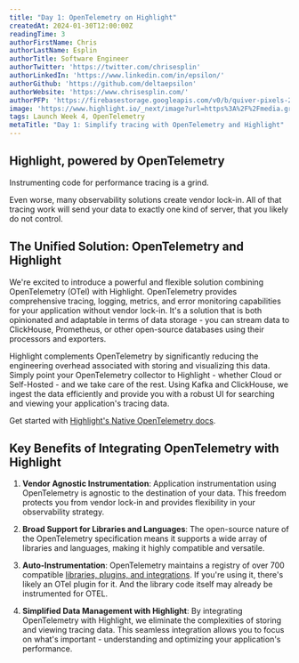 ```yaml
---
title: "Day 1: OpenTelemetry on Highlight"
createdAt: 2024-01-30T12:00:00Z
readingTime: 3
authorFirstName: Chris
authorLastName: Esplin
authorTitle: Software Engineer
authorTwitter: 'https://twitter.com/chrisesplin'
authorLinkedIn: 'https://www.linkedin.com/in/epsilon/'
authorGithub: 'https://github.com/deltaepsilon'
authorWebsite: 'https://www.chrisesplin.com/'
authorPFP: 'https://firebasestorage.googleapis.com/v0/b/quiver-pixels-2020.appspot.com/o/F1EQ3eaBqkbEKEHBigolXIlmdut2%2F1408a808-60a6-4102-b636-08ab24041503.jpeg?alt=media&token=5f0ed5d8-c192-4aa3-a75b-3eb6cac9a552'
image: 'https://www.highlight.io/_next/image?url=https%3A%2F%2Fmedia.graphassets.com%2FE7U4wuSyS5mXKGfDOWsz&w=3840&q=75'
tags: Launch Week 4, OpenTelemetry
metaTitle: "Day 1: Simplify tracing with OpenTelemetry and Highlight"
---
```


## Highlight, powered by OpenTelemetry

Instrumenting code for performance tracing is a grind.

Even worse, many observability solutions create vendor lock-in. All of that tracing work will send your data to exactly one kind of server, that you likely do not control.

## The Unified Solution: OpenTelemetry and Highlight

We're excited to introduce a powerful and flexible solution combining OpenTelemetry (OTel) with Highlight. OpenTelemetry provides comprehensive tracing, logging, metrics, and error monitoring capabilities for your application without vendor lock-in. It's a solution that is both opinionated and adaptable in terms of data storage - you can stream data to ClickHouse, Prometheus, or other open-source databases using their processors and exporters.

Highlight complements OpenTelemetry by significantly reducing the engineering overhead associated with storing and visualizing this data. Simply point your OpenTelemetry collector to Highlight - whether Cloud or Self-Hosted - and we take care of the rest. Using Kafka and ClickHouse, we ingest the data efficiently and provide you with a robust UI for searching and viewing your application's tracing data.

Get started with [Highlight's Native OpenTelemetry docs](https://www.highlight.io/docs/getting-started/native-opentelemetry/overview).

## Key Benefits of Integrating OpenTelemetry with Highlight

1. **Vendor Agnostic Instrumentation**: Application instrumentation using OpenTelemetry is agnostic to the destination of your data. This freedom protects you from vendor lock-in and provides flexibility in your observability strategy.

2. **Broad Support for Libraries and Languages**: The open-source nature of the OpenTelemetry specification means it supports a wide array of libraries and languages, making it highly compatible and versatile.

3. **Auto-Instrumentation**: OpenTelemetry maintains a registry of over 700 compatible [libraries, plugins, and integrations](https://opentelemetry.io/ecosystem/registry/). If you're using it, there's likely an OTel plugin for it. And the library code itself may already be instrumented for OTEL.

4. **Simplified Data Management with Highlight**: By integrating OpenTelemetry with Highlight, we eliminate the complexities of storing and viewing tracing data. This seamless integration allows you to focus on what's important - understanding and optimizing your application's performance.
